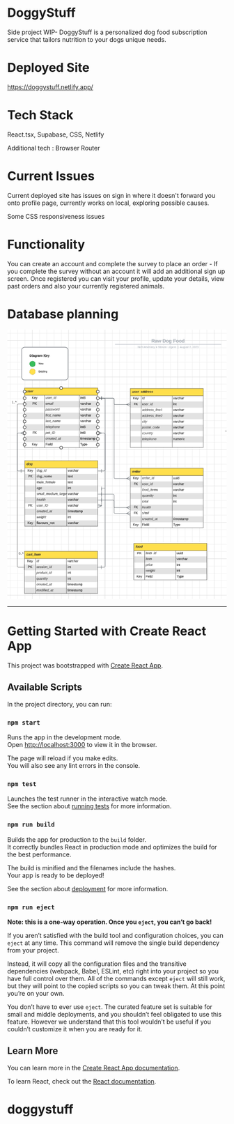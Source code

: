 # DoggyStuff

Side project WIP- DoggyStuff is a personalized dog food subscription service that tailors nutrition to your dogs unique needs.


# Deployed Site 
https://doggystuff.netlify.app/

# Tech Stack
React.tsx, Supabase, CSS, Netlify

Additional tech : 
Browser Router

# Current Issues

Current deployed site has issues on sign in where it doesn't forward you onto profile page, currently works on local, exploring possible causes. 

Some CSS responsiveness issues

# Functionality

You can create an account and complete the survey to place an order - If you complete the survey without an account it will add an additional sign up screen. Once registered  you can visit your profile, update your details, view past orders and also your currently registered animals. 

# Database planning 
![Image](https://raw.githubusercontent.com/n335h/doggystuff/main/Screenshot%202023-08-03%20at%2010.58.00.png)


_____________________________________________________________________________________________________________________________________________________



# Getting Started with Create React App

This project was bootstrapped with [Create React App](https://github.com/facebook/create-react-app).

## Available Scripts

In the project directory, you can run:

### `npm start`

Runs the app in the development mode.\
Open [http://localhost:3000](http://localhost:3000) to view it in the browser.

The page will reload if you make edits.\
You will also see any lint errors in the console.

### `npm test`

Launches the test runner in the interactive watch mode.\
See the section about [running tests](https://facebook.github.io/create-react-app/docs/running-tests) for more information.

### `npm run build`

Builds the app for production to the `build` folder.\
It correctly bundles React in production mode and optimizes the build for the best performance.

The build is minified and the filenames include the hashes.\
Your app is ready to be deployed!

See the section about [deployment](https://facebook.github.io/create-react-app/docs/deployment) for more information.

### `npm run eject`

**Note: this is a one-way operation. Once you `eject`, you can’t go back!**

If you aren’t satisfied with the build tool and configuration choices, you can `eject` at any time. This command will remove the single build dependency from your project.

Instead, it will copy all the configuration files and the transitive dependencies (webpack, Babel, ESLint, etc) right into your project so you have full control over them. All of the commands except `eject` will still work, but they will point to the copied scripts so you can tweak them. At this point you’re on your own.

You don’t have to ever use `eject`. The curated feature set is suitable for small and middle deployments, and you shouldn’t feel obligated to use this feature. However we understand that this tool wouldn’t be useful if you couldn’t customize it when you are ready for it.

## Learn More

You can learn more in the [Create React App documentation](https://facebook.github.io/create-react-app/docs/getting-started).

To learn React, check out the [React documentation](https://reactjs.org/).
# doggystuff
